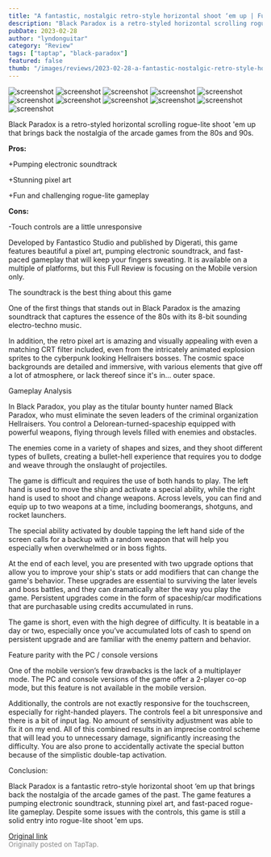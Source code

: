 ```yaml
---
title: "A fantastic, nostalgic retro-style horizontal shoot ‘em up | Full Review - Black Paradox"
description: "Black Paradox is a retro-styled horizontal scrolling rogue-lite shoot 'em up that brings back the nostalgia of the arcade games from the 80s and 90s."
pubDate: 2023-02-28
author: "lyndonguitar"
category: "Review"
tags: ["taptap", "black-paradox"]
featured: false
thumb: "/images/reviews/2023-02-28-a-fantastic-nostalgic-retro-style-horizontal-shoot-em-up--full-review---black-paradox-0.avif"
---
```


<div class="gallery">
  <img src="/images/reviews/2023-02-28-a-fantastic-nostalgic-retro-style-horizontal-shoot-em-up--full-review---black-paradox-0.avif" alt="screenshot" />
  <img src="/images/reviews/2023-02-28-a-fantastic-nostalgic-retro-style-horizontal-shoot-em-up--full-review---black-paradox-1.avif" alt="screenshot" />
  <img src="/images/reviews/2023-02-28-a-fantastic-nostalgic-retro-style-horizontal-shoot-em-up--full-review---black-paradox-2.avif" alt="screenshot" />
  <img src="/images/reviews/2023-02-28-a-fantastic-nostalgic-retro-style-horizontal-shoot-em-up--full-review---black-paradox-3.avif" alt="screenshot" />
  <img src="/images/reviews/2023-02-28-a-fantastic-nostalgic-retro-style-horizontal-shoot-em-up--full-review---black-paradox-4.avif" alt="screenshot" />
  <img src="/images/reviews/2023-02-28-a-fantastic-nostalgic-retro-style-horizontal-shoot-em-up--full-review---black-paradox-5.avif" alt="screenshot" />
  <img src="/images/reviews/2023-02-28-a-fantastic-nostalgic-retro-style-horizontal-shoot-em-up--full-review---black-paradox-6.avif" alt="screenshot" />
  <img src="/images/reviews/2023-02-28-a-fantastic-nostalgic-retro-style-horizontal-shoot-em-up--full-review---black-paradox-7.avif" alt="screenshot" />
  <img src="/images/reviews/2023-02-28-a-fantastic-nostalgic-retro-style-horizontal-shoot-em-up--full-review---black-paradox-8.avif" alt="screenshot" />
  <img src="/images/reviews/2023-02-28-a-fantastic-nostalgic-retro-style-horizontal-shoot-em-up--full-review---black-paradox-9.avif" alt="screenshot" />
  <img src="/images/reviews/2023-02-28-a-fantastic-nostalgic-retro-style-horizontal-shoot-em-up--full-review---black-paradox-10.avif" alt="screenshot" />
</div>

Black Paradox is a retro-styled horizontal scrolling rogue-lite shoot 'em up that brings back the nostalgia of the arcade games from the 80s and 90s.


**Pros:**


+Pumping electronic soundtrack

+Stunning pixel art

+Fun and challenging rogue-lite gameplay


**Cons:**


-Touch controls are a little unresponsive

Developed by Fantastico Studio and published by Digerati, this game features beautiful a pixel art, pumping electronic soundtrack, and fast-paced gameplay that will keep your fingers sweating. It is available on a multiple of platforms, but this Full Review is focusing on the Mobile version only.

The soundtrack is the best thing about this game

One of the first things that stands out in Black Paradox is the amazing soundtrack that captures the essence of the 80s with its 8-bit sounding electro-techno music.

In addition, the retro pixel art is amazing and visually appealing with even a matching CRT filter included, even from the intricately animated explosion sprites to the cyberpunk looking Hellraisers bosses. The cosmic space backgrounds are detailed and immersive, with various elements that give off a lot of atmosphere, or lack thereof since it's in… outer space.

Gameplay Analysis

In Black Paradox, you play as the titular bounty hunter named Black Paradox, who must eliminate the seven leaders of the criminal organization Hellraisers. You control a Delorean-turned-spaceship equipped with powerful weapons, flying through levels filled with enemies and obstacles.

The enemies come in a variety of shapes and sizes, and they shoot different types of bullets, creating a bullet-hell experience that requires you to dodge and weave through the onslaught of projectiles.

The game is difficult and requires the use of both hands to play. The left hand is used to move the ship and activate a special ability, while the right hand is used to shoot and change weapons. Across levels, you can find and equip up to two weapons at a time, including boomerangs, shotguns, and rocket launchers.

The special ability activated by double tapping the left hand side of the screen calls for a backup with a random weapon that will help you especially when overwhelmed or in boss fights.

At the end of each level, you are presented with two upgrade options that allow you to improve your ship's stats or add modifiers that can change the game's behavior. These upgrades are essential to surviving the later levels and boss battles, and they can dramatically alter the way you play the game. Persistent upgrades come in the form of spaceship/car modifications that are purchasable using credits accumulated in runs.

The game is short, even with the high degree of difficulty. It is beatable in a day or two, especially once you’ve accumulated lots of cash to spend on persistent upgrade and are familiar with the enemy pattern and behavior.

Feature parity with the PC / console versions

One of the mobile version’s few drawbacks is the lack of a multiplayer mode. The PC and console versions of the game offer a 2-player co-op mode, but this feature is not available in the mobile version.

Additionally, the controls are not exactly responsive for the touchscreen, especially for right-handed players. The controls feel a bit unresponsive and there is a bit of input lag. No amount of sensitivity adjustment was able to fix it on my end. All of this combined results in an imprecise control scheme that will lead you to unnecessary damage, significantly increasing the difficulty. You are also prone to accidentally activate the special button because of the simplistic double-tap activation.

Conclusion:

Black Paradox is a fantastic retro-style horizontal shoot ‘em up that brings back the nostalgia of the arcade games of the past. The game features a pumping electronic soundtrack, stunning pixel art, and fast-paced rogue-lite gameplay. Despite some issues with the controls, this game is still a solid entry into rogue-lite shoot 'em ups.

[Original link](https://www.taptap.io/post/4663625)<br><span style="font-size: 0.95em; color: #888;">Originally posted on TapTap.</span>
